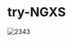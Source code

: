 <h1>try-NGXS </h1>

![2343](https://user-images.githubusercontent.com/19487637/98514355-fe6ae800-2271-11eb-859a-4555e714e978.jpg)
